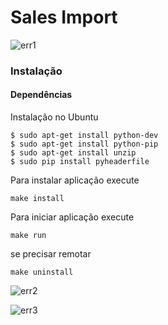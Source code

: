 Sales Import
========
![err1](http://i.imgur.com/s9MuOlZ.png)
### Instalação

#### Dependências

Instalação no Ubuntu

```
$ sudo apt-get install python-dev
$ sudo apt-get install python-pip
$ sudo apt-get install unzip
$ sudo pip install pyheaderfile
```

Para instalar aplicação execute
```
make install
```
Para iniciar aplicação execute 
```
make run
```
se precisar remotar
```
make uninstall
```

![err2](http://imgur.com/JKLEonP,s9MuOlZ#0)

![err3](http://i.imgur.com/Tf3E90H.png)

 
 


